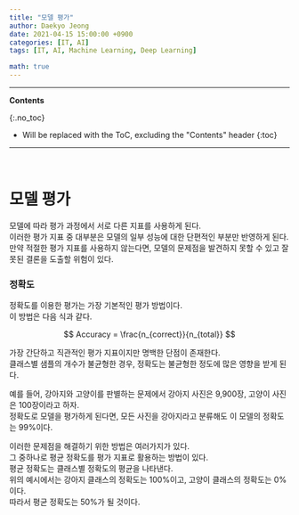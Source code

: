 ```yaml
---
title: "모델 평가"
author: Daekyo Jeong
date: 2021-04-15 15:00:00 +0900
categories: [IT, AI]
tags: [IT, AI, Machine Learning, Deep Learning]

math: true
---
```


---
**Contents**

{:.no_toc}

* Will be replaced with the ToC, excluding the "Contents" header
{:toc}
---

<br/>

# **모델 평가**  

모델에 따라 평가 과정에서 서로 다른 지표를 사용하게 된다.  
이러한 평가 지표 중 대부분은 모델의 일부 성능에 대한 단편적인 부분만 반영하게 된다.  
만약 적절한 평가 지표를 사용하지 않는다면, 모델의 문제점을 발견하지 못할 수 있고 잘못된 결론을 도출할 위험이 있다.  

### **정확도**  

정확도를 이용한 평가는 가장 기본적인 평가 방법이다.  
이 방법은 다음 식과 같다.  

$$
Accuracy = \frac{n_{correct}}{n_{total}}
$$

가장 간단하고 직관적인 평가 지표이지만 명백한 단점이 존재한다.  
클래스별 샘플의 개수가 불균형한 경우, 정확도는 불균형한 정도에 많은 영향을 받게 된다.  

예를 들어, 강아지와 고양이를 판별하는 문제에서 강아지 사진은 9,900장, 고양이 사진은 100장이라고 하자.  
정확도로 모델을 평가하게 된다면, 모든 사진을 강아지라고 분류해도 이 모델의 정확도는 99%이다.  

이러한 문제점을 해결하기 위한 방법은 여러가지가 있다.  
그 중하나로 평균 정확도를 평가 지표로 활용하는 방법이 있다.  
평균 정확도는 클래스별 정확도의 평균을 나타낸다.  
위의 예시에서는 강아지 클래스의 정확도는 100%이고, 고양이 클래스의 정확도는 0%이다.  
따라서 평균 정확도는 50%가 될 것이다.  




<br/>
